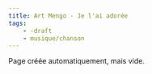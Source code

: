 ```yaml
---
title: Art Mengo - Je l'ai adorée
tags:
    - -draft
    - musique/chanson
---
```


Page créée automatiquement, mais vide.
